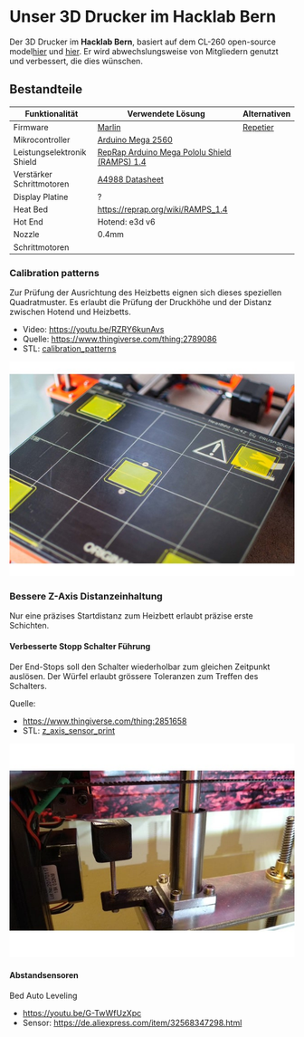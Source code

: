 # Unser 3D Drucker im Hacklab Bern

Der 3D Drucker im **Hacklab Bern**, basiert auf dem CL-260 open-source model[hier](https://www.thingiverse.com/minicooper/collections/cl-260) und [hier](https://www.thingiverse.com/groups/cl-260/things). Er wird abwechslungsweise von Mitgliedern genutzt und verbessert, die dies wünschen.

## Bestandteile

| Funktionalität | Verwendete Lösung | Alternativen |
| ---- | --- | --- |
| Firmware | [Marlin](https://github.com/MarlinFirmware/Marlin) | [Repetier](https://www.repetier.com/download-software) |
| Mikrocontroller            | [Arduino Mega 2560](https://www.3dware.ch/Iduino-MEGA2560-De.htm) |
| Leistungselektronik Shield | [RepRap Arduino Mega Pololu Shield (RAMPS) 1.4](https://reprap.org/wiki/RAMPS_1.4) |
| Verstärker Schrittmotoren  | [A4988 Datasheet](https://www.allegromicro.com/~/media/Files/Datasheets/A4988-Datasheet.ashx) |
| Display Platine     | ?   |
| Heat Bed            | https://reprap.org/wiki/RAMPS_1.4    |
| Hot End             | Hotend: e3d v6 |
| Nozzle | 0.4mm |
| Schrittmotoren      |     |

### Calibration patterns

Zur Prüfung der Ausrichtung des Heizbetts eignen sich dieses speziellen Quadratmuster. Es erlaubt die Prüfung
der Druckhöhe und der Distanz zwischen Hotend und Heizbetts.

- Video: https://youtu.be/RZRY6kunAvs
- Quelle: https://www.thingiverse.com/thing:2789086
- STL: [calibration_patterns](calibration_patterns)

![Calibration Patterns](calibration_patterns/a11e319e6441382d85e158443514f1c2_preview_featured.jpg)

### Bessere Z-Axis Distanzeinhaltung

Nur eine präzises Startdistanz zum Heizbett erlaubt präzise erste Schichten.

#### Verbesserte Stopp Schalter Führung

Der End-Stops soll den Schalter wiederholbar zum gleichen Zeitpunkt auslösen. Der Würfel erlaubt
grössere Toleranzen zum Treffen des Schalters.

Quelle:
- https://www.thingiverse.com/thing:2851658
- STL: [z_axis_sensor_print](z_axis_sensor_print)

![Z-Axis Endstop](z_axis_sensor_print/5cc3017be026a4b2a4c0659578d3ea0d_preview_featured.jpg)

#### Abstandsensoren

Bed Auto Leveling
- https://youtu.be/G-TwWfUzXpc
- Sensor: https://de.aliexpress.com/item/32568347298.html 

